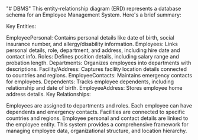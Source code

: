 "# DBMS" 
This entity-relationship diagram (ERD) represents a database schema for an Employee Management System. Here's a brief summary:

Key Entities:

EmployeePersonal: Contains personal details like date of birth, social insurance number, and allergy/disability information.
Employees: Links personal details, role, department, and address, including hire date and contact info.
Roles: Defines position details, including salary range and probation length.
Departments: Organizes employees into departments with descriptions.
Facility/Address: Captures facility location details connected to countries and regions.
EmployeeContacts: Maintains emergency contacts for employees.
Dependents: Tracks employee dependents, including relationship and date of birth.
EmployeeAddress: Stores employee home address details.
Key Relationships:

Employees are assigned to departments and roles.
Each employee can have dependents and emergency contacts.
Facilities are connected to specific countries and regions.
Employee personal and contact details are linked to the employee entity.
This system provides a comprehensive framework for managing employee data, organizational structure, and location hierarchy.